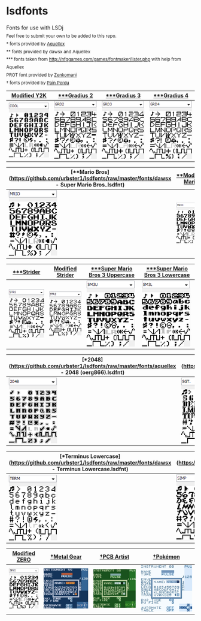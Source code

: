 # lsdfonts
[//]: # (fuck lol)
Fonts for use with LSDj<br />
<sub>Feel free to submit your own to be added to this repo.</sub><br />
<sub>\* fonts provided by [Aquellex](https://soundcloud.com/aquellex) </sub><br />
<sub>\*\* fonts provided by dawsx and Aquellex</sub><br />
<sub>\*\*\* fonts taken from http://nfggames.com/games/fontmaker/lister.php with help from Aquellex</sub><br />
<sub>PROT font provided by [Zenkomani](https://soundcloud.com/zenkomani)</sub><br />
<sub>† fonts provided by [Pain Perdu](https://soundcloud.com/pain-perdu)</sub>

[Modified Y2K](https://github.com/urbster1/lsdfonts/raw/master/fonts/COOL.lsdfnt) | [\*\*\*Gradius 2](https://github.com/urbster1/lsdfonts/raw/master/fonts/GRD2.lsdfnt) | [\*\*\*Gradius 3](https://github.com/urbster1/lsdfonts/raw/master/fonts/GRD3.lsdfnt) | [\*\*\*Gradius 4](https://github.com/urbster1/lsdfonts/raw/master/fonts/GRD4.lsdfnt)
------------------- | ---------------- | ---------------- | ----------------
![COOL](png/COOL.png) | ![GRD2](png/GRD2.png) | ![GRD3](png/GRD3.png) | ![GRD4](png/GRD4.png)

[\*\*Mario Bros](https://github.com/urbster1/lsdfonts/raw/master/fonts/dawsx - Super Mario Bros..lsdfnt) | [\*\*Modified Mario](https://github.com/urbster1/lsdfonts/raw/master/fonts/MRIO.lsdfnt) | [\*\*\*Zero Wing](https://github.com/urbster1/lsdfonts/raw/master/fonts/ZERO.lsdfnt) | [PROT](https://github.com/urbster1/lsdfonts/raw/master/fonts/PROT.lsdfnt) | 
------------ | ---------------- | ------------ | ---------
![MRIO](png/MRIO1.png) | ![MRIO](png/MRIO.png) | ![ZERO](png/ZERO.png) | ![PROT](png/PROT.png) |

[\*\*\*Strider](https://github.com/urbster1/lsdfonts/raw/master/fonts/STRI.lsdfnt) | [Modified Strider](https://github.com/urbster1/lsdfonts/raw/master/fonts/STR2.lsdfnt) | [\*\*\*Super Mario Bros 3 Uppercase](https://github.com/urbster1/lsdfonts/raw/master/fonts/SM3U.lsdfnt) | [\*\*\*Super Mario Bros 3 Lowercase](https://github.com/urbster1/lsdfonts/raw/master/fonts/SM3L.lsdfnt) | 
----------------- | ----------------------------------- | ----------------------------------- | ----------------------------------- |
 ![STRI](png/STRI.png) | ![STR2](png/STR2.png) | ![SM3U](png/SM3U.png) | ![SM3L](png/SM3L.png) |

[\*2048](https://github.com/urbster1/lsdfonts/raw/master/fonts/aquellex - 2048 (oerg866).lsdfnt) | [\*Sgt. Helmet Training Day](https://github.com/urbster1/lsdfonts/raw/master/fonts/aquellex - Sgt. Helmet Training Day.lsdfnt) | [\*Tetris](https://github.com/urbster1/lsdfonts/raw/master/fonts/aquellex - Tetris.lsdfnt) | [\*Tracker Wide](https://github.com/urbster1/lsdfonts/raw/master/fonts/aquellex - Tracker Wide.lsdfnt)
----------------------- | ------------------- | ------------------------ | --------------- |
![2048](png/2048.png) | ![SGT](png/SGT.png) | ![TRIS](png/TRIS.png) | ![TRAK](png/TRAK.png) | 

[\*Terminus Lowercase](https://github.com/urbster1/lsdfonts/raw/master/fonts/dawsx - Terminus Lowercase.lsdfnt) | [\*\*\*Simpsons](https://github.com/urbster1/lsdfonts/raw/master/fonts/aquellex - The Simpsons (Konami).lsdfnt) | [\*\*\*Afterburner](https://github.com/urbster1/lsdfonts/raw/master/fonts/aquellex - Afterburner (Sega).lsdfnt) | [†Trash80](https://github.com/urbster1/lsdfonts/raw/master/fonts/TR80.lsdfnt)
----------------- | ----------------------- | --------------------- | --------------------- |
![TERM](png/TERM.png) | ![SIMP](png/SIMP.png) | ![AFTR](png/AFTR.png) | ![TR80](png/TR80.png) | 

[Modified ZERO](https://github.com/urbster1/lsdfonts/raw/master/fonts/ZEROmod.lsdfnt) | [†Metal Gear](https://github.com/urbster1/lsdfonts/raw/master/fonts/GEAR.lsdfnt) |  [†PCB Artist](https://github.com/urbster1/lsdfonts/raw/master/fonts/PCB.lsdfnt) | [†Pokémon](https://github.com/urbster1/lsdfonts/raw/master/fonts/PKMN.lsdfnt) |
------------------- | -------------- | ---------------- | ----------------- |
![ZEROmod](png/ZEROmod.png) | ![GEAR](png/GEAR.png) | ![PCB](png/PCB.png) | ![PKMN](png/PKMN.png) |
